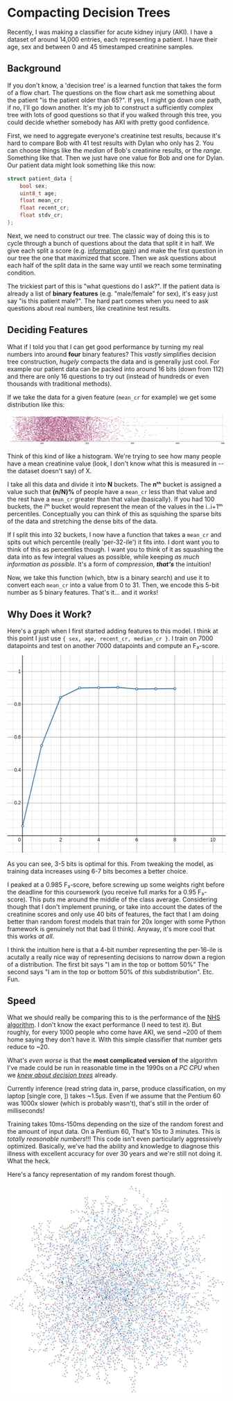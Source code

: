 # Compacting Decision Trees

Recently, I was making a classifier for acute kidney injury (AKI). I
have a dataset of around 14,000 entries, each representing a patient. I
have their age, sex and between 0 and 45 timestamped creatinine samples.

## Background

If you don't know, a 'decision tree' is a learned function that takes
the form of a flow chart. The questions on the flow chart ask me
something about the patient "is the patient older than 65?". If yes, I
might go down one path, if no, I'll go down another. It's my job to
construct a sufficiently complex tree with lots of good questions so
that if you walked through this tree, you could decide whether somebody
has AKI with pretty good confidence.

First, we need to aggregate everyone's creatinine test results, because
it's hard to compare Bob with 41 test results with Dylan who only has 2.
You can choose things like the *median* of Bob's creatinine results, or 
the *range*. Something like that. Then we just have one value for Bob 
and one for Dylan. Our patient data might look something like this now:

```c
struct patient_data {
    bool sex;
    uint8_t age;
    float mean_cr; 
    float recent_cr;
    float stdv_cr; 
};
```

Next, we need to construct our tree. The classic way of doing this is to
cycle through a bunch of questions about the data that split it in half.
We give each split a score (e.g. [information gain](
https://en.wikipedia.org/wiki/Information_gain_ratio)) and make the
first question in our tree the one that maximized that score. Then we 
ask questions about each half of the split data in the same way until 
we reach some terminating condition.

The trickiest part of this is "what questions do I ask?". If the patient
data is already a list of **binary features** (e.g. "male/female" for
sex), it's easy just say "is this patient male?". The hard part comes
when you need to ask questions about real numbers, like creatinine test
results.

## Deciding Features

What if I told you that I can get good performance by turning my real
numbers into around **four** binary features? This _vastly_ simplifies
decision tree construction, _hugely_ compacts the data and is generally
just cool. For example our patient data can be packed into around 16 
bits (down from 112) and there are only 16 questions to try out (instead
of hundreds or even thousands with traditional methods). 

If we take the data for a given feature (`mean_cr` for example) we get
some distribution like this:

![Distribution for mean creatinine for each patient](image.png)

Think of this kind of like a histogram. We're trying to see how many 
people have a mean creatinine value (look, I don't know what this is 
measured in -- the dataset doesn't say) of X. 

I take all this data and divide it into **N** buckets. The **nᵗʰ**
bucket is assigned a value such that **(n/N)%** of people have a
`mean_cr` less than that value and the rest have a `mean_cr` greater
than that value (basically). If you had 100 buckets, the iᵗʰ bucket
would represent the mean of the values in the i..i+1ᵗʰ percentiles.
Conceptually you can think of this as squishing the sparse bits of the
data and stretching the dense bits of the data.

If I split this into 32 buckets, I now have a function that takes a 
`mean_cr` and spits out which percentile (really 'per-32-ile') it fits
into. I dont want you to think of this as percentiles though. I want you
to think of it as squashing the data into as few integral values as 
possible, while keeping _as much information as possible_. It's a form
of _compression_, **_that's_** the intuition!

Now, we take this function (which, btw is a binary search) and use it to
convert each `mean_cr` into a value from 0 to 31. Then, we encode this 
5-bit number as 5 binary features. That's it... and it _works_!

## Why Does it Work?

Here's a graph when I first started adding features to this model. I
think at this point I just use `{ sex, age, recent_cr, median_cr }`. I
train on 7000 datapoints and test on another 7000 datapoints and compute
an F₃-score. 

![A graph showing that performance plateaus after 3 bits of precision](image-1.png)

As you can see, 3-5 bits is optimal for this. From tweaking the model,
as training data increases using 6-7 bits becomes a better choice. 

I peaked at a 0.985 F₃-score, before screwing up some weights right
before the deadline for this coursework (you receive full marks for a
0.95 F₃-score). This puts me around the middle of the class average.
Considering though that I don't implement pruning, or take into account
the dates of the creatinine scores and only use 40 bits of features, the
fact that I am doing better than random forest models that train for 20x
longer with some Python framework is genuinely not that bad (I think).
Anyway, it's more cool that this works _at all_.

I think the intuition here is that a 4-bit number representing the 
per-16-ile is acutally a really nice way of representing decisions to 
narrow down a region of a distribution. The first bit says "I am in the
top or bottom 50%" The second says "I am in the top or bottom 50% of 
_this_ subdistribution". Etc. Fun. 

## Speed

What we should really be comparing this to is the performance of the
[NHS algorithm](https://www.england.nhs.uk/akiprogramme/aki-algorithm/).
I don't know the exact performance (I need to test it). But roughly, for
every 1000 people who come have AKI, we send ~200 of them home saying
they don't have it. With this simple classifier that number gets reduce
to ~20.

What's _even worse_ is that the **most complicated version of** the
algorithm I've made could be run in reasonable time in the 1990s on a
_PC CPU_ when we
[_knew about decision trees_](https://www.taylorfrancis.com/books/mono/10.1201/9781315139470/classification-regression-trees-leo-breiman-jerome-friedman-olshen-charles-stone) already.

Currently inference (read string data in, parse, produce classification,
on my laptop [single core, ]) takes ~1.5μs. Even if we assume that the
Pentium 60 was 1000x slower (which is probably wasn't), that's still in
the order of milliseconds!

Training takes 10ms-150ms depending on the size of the random forest and
the amount of input data. On a Pentium 60, That's 10s to 3 minutes. This
is _totally reasonable numbers_!!! This code isn't even particularly
aggressively optimized. Basically, we've had the ability and knowledge
to diagnose this illness with excellent accuracy for over 30 years and
we're still not doing it. What the heck.

Here's a fancy representation of my random forest though.

![A random forest](image-2.png)
